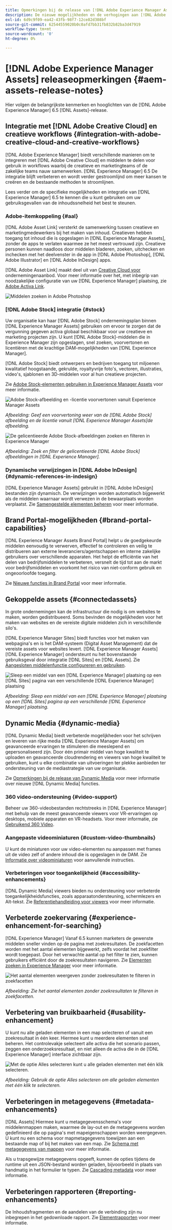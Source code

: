 ```yaml
---
title: Opmerkingen bij de release van [!DNL Adobe Experience Manager Assets] 6.5.
description: De nieuwe mogelijkheden en de verhogingen aan [!DNL Adobe Experience Manager] 6.5 [!DNL Assets].
exl-id: 6d9c9f09-ea42-43fb-98f7-12ce82d308bf
source-git-commit: 62544559020b0c0afd7bb31fb832b82ba3d47919
workflow-type: tm+mt
source-wordcount: '0'
ht-degree: 0%

---
```


# [!DNL Adobe Experience Manager Assets] releaseopmerkingen {#aem-assets-release-notes}

Hier volgen de belangrijkste kenmerken en hooglichten van de [!DNL Adobe Experience Manager] 6.5 [!DNL Assets]-release.

## Integratie met [!DNL Adobe Creative Cloud] en creatieve workflows {#integration-with-adobe-creative-cloud-and-creative-workflows}

[!DNL Adobe Experience Manager] biedt verschillende manieren om te integreren met  [!DNL Adobe Creative Cloud] en middelen te delen voor gebruik in workflows waarbij de creatieve en marketingteams of de zakelijke teams nauw samenwerken. [!DNL Experience Manager] 6.5 De integratie blijft verbeteren en wordt verder gestroomlijnd om meer kansen te creëren en de bestaande methoden te stroomlijnen.

Lees verder om de specifieke mogelijkheden en integratie van [!DNL Experience Manager] 6.5 te kennen die u kunt gebruiken om uw gebruiksgevallen van de inhoudssnelheid het best te steunen.

### Adobe-itemkoppeling {#aal}

[!DNL Adobe Asset Link] versterkt de samenwerking tussen creatieve en marketingmedewerkers bij het maken van inhoud. Creatieven hebben toegang tot inhoud die is opgeslagen in [!DNL Experience Manager Assets], zonder de apps te verlaten waarmee ze het meest vertrouwd zijn. Creatieve personen kunnen naadloos door middelen bladeren, zoeken, uitchecken en inchecken met het deelvenster in de app in [!DNL Adobe Photoshop], [!DNL Adobe Illustrator] en [!DNL Adobe InDesign] apps.

[!DNL Adobe Asset Link] maakt deel uit van  [Creative Cloud voor ](https://www.adobe.com/creativecloud/business/enterprise.html) ondernemingenaanbod. Voor meer informatie over het, met inbegrip van noodzakelijke configuratie van uw [!DNL Experience Manager] plaatsing, zie [Adobe Activa Link](https://helpx.adobe.com/enterprise/using/adobe-asset-link.html).

![Middelen zoeken in Adobe Photoshop](assets/asset_search_photoshop.png)

### [!DNL Adobe Stock] integratie {#stock}

Uw organisatie kan haar [!DNL Adobe Stock] ondernemingsplan binnen [!DNL Experience Manager Assets] gebruiken om ervoor te zorgen dat de vergunning gegeven activa globaal beschikbaar voor uw creatieve en marketing projecten zijn. U kunt [!DNL Adobe Stock]-middelen die in Experience Manager zijn opgeslagen, snel zoeken, voorvertonen en licentiëren met de krachtige DAM-mogelijkheden van [!DNL Experience Manager].

[!DNL Adobe Stock] biedt ontwerpers en bedrijven toegang tot miljoenen kwalitatief hoogstaande, gekrulde, royaltyvrije foto&#39;s, vectoren, illustraties, video&#39;s, sjablonen en 3D-middelen voor al hun creatieve projecten.

Zie [Adobe Stock-elementen gebruiken in Experience Manager Assets](/help/assets/aem-assets-adobe-stock.md) voor meer informatie.

![Adobe Stock-afbeelding en -licentie voorvertonen vanuit Experience Manager Assets](assets/stock_image_preview_license_options.png)

*Afbeelding: Geef een voorvertoning weer van de  [!DNL Adobe Stock] afbeelding en de licentie vanuit  [!DNL Experience Manager Assets]de afbeelding.*

![De gelicentieerde Adobe Stock-afbeeldingen zoeken en filteren in Experience Manager](assets/aem-search-filters2.jpg)

*Afbeelding: Zoek en filter de gelicentieerde  [!DNL Adobe Stock] afbeeldingen in  [!DNL Experience Manager].*

### Dynamische verwijzingen in [!DNL Adobe InDesign] {#dynamic-references-in-indesign}

[!DNL Experience Manager Assets] gebruikt in  [!DNL Adobe InDesign] bestanden zijn dynamisch. De verwijzingen worden automatisch bijgewerkt als de middelen waarnaar wordt verwezen in de bewaarplaats worden verplaatst. Zie [Samengestelde elementen beheren](/help/assets/managing-linked-subassets.md) voor meer informatie.

## Brand Portal-mogelijkheden {#brand-portal-capabilities}

[!DNL Experience Manager Assets Brand Portal] helpt u de goedgekeurde middelen eenvoudig te verwerven, effectief te controleren en veilig te distribueren aan externe leveranciers/agentschappen en interne zakelijke gebruikers over verschillende apparaten. Het helpt de efficiëntie van het delen van bedrijfsmiddelen te verbeteren, versnelt de tijd tot aan de markt voor bedrijfsmiddelen en voorkomt het risico van niet-conform gebruik en ongeoorloofde toegang.

Zie [Nieuwe functies in Brand Portal](https://experienceleague.adobe.com/docs/experience-manager-brand-portal/using/introduction/whats-new.html?lang=en) voor meer informatie.

## Gekoppelde assets {#connectedassets}

In grote ondernemingen kan de infrastructuur die nodig is om websites te maken, worden gedistribueerd. Soms bevinden de mogelijkheden voor het maken van websites en de vereiste digitale middelen zich in verschillende silo&#39;s.

[!DNL Experience Manager Sites] biedt functies voor het maken van webpagina&#39;s en is het DAM-systeem (Digital Asset Management) dat de vereiste assets voor websites levert. [!DNL Experience Manager Assets] [!DNL Experience Manager] ondersteunt nu het bovenstaande gebruiksgeval door integratie  [!DNL Sites] en  [!DNL Assets]. Zie [Aangesloten middelenfunctie configureren en gebruiken](/help/assets/use-assets-across-connected-assets-instances.md).

![Sleep een middel van een  [!DNL Experience Manager] plaatsing op een  [!DNL Sites] pagina van een verschillende  [!DNL Experience Manager] plaatsing](assets/connected-assets-drag-and-drop-only.gif)

*Afbeelding: Sleep een middel van een  [!DNL Experience Manager] plaatsing op een  [!DNL Sites] pagina op een verschillende  [!DNL Experience Manager] plaatsing.*

##  Dynamic Media  {#dynamic-media}

[!DNL Dynamic Media] biedt verbeterde mogelijkheden voor het schrijven en leveren van rijke media  [!DNL Experience Manager Assets] om geavanceerde ervaringen te stimuleren die meeslepend en gepersonaliseerd zijn. Door één primair middel van hoge kwaliteit te uploaden en geavanceerde cloudrendering en viewers van hoge kwaliteit te gebruiken, kunt u elke combinatie van uitvoeringen ter plekke aanbieden ter ondersteuning van de mediastrategie van uw organisatie.

Zie [Opmerkingen bij de release van Dynamic Media](https://experienceleague.adobe.com/docs/dynamic-media-developer-resources/release-notes/s7rn2017.html) voor meer informatie over nieuwe [!DNL Dynamic Media] functies.

### 360 video-ondersteuning {#video-support}

Beheer uw 360-videobestanden rechtstreeks in [!DNL Experience Manager] met behulp van de meest geavanceerde viewers voor VR-ervaringen op desktops, mobiele apparaten en VR-headsets. Voor meer informatie, zie [Gebruikend 360 Video](/help/assets/360-video.md).

### Aangepaste videominiaturen {#custom-video-thumbnails}

U kunt de miniaturen voor uw video-elementen nu aanpassen met frames uit de video zelf of andere inhoud die is opgeslagen in de DAM. Zie [Informatie over videominiaturen](/help/assets/video.md#about-video-thumbnails-in-dynamic-media-scene-mode) voor aanvullende instructies.

### Verbeteringen voor toegankelijkheid {#accessibility-enhancements}

[!DNL Dynamic Media] viewers bieden nu ondersteuning voor verbeterde toegankelijkheidsfuncties, zoals apparaatondersteuning, schermlezers en Alt-tekst. Zie [Referentiehandleiding voor viewers](https://experienceleague.adobe.com/docs/dynamic-media-developer-resources/library/homeviewers.html) voor meer informatie.

## Verbeterde zoekervaring {#experience-enhancement-for-searching}

[!DNL Experience Manager] Vanaf 6.5 kunnen marketers de gewenste middelen sneller vinden op de pagina met zoekresultaten. De zoekfacetten worden met het aantal elementen bijgewerkt, zelfs voordat het zoekfilter wordt toegepast. Door het verwachte aantal op het filter te zien, kunnen gebruikers efficiënt door de zoekresultaten navigeren. Zie [Elementen zoeken in Experience Manager](../assets/search-assets.md) voor meer informatie.

![Het aantal elementen weergeven zonder zoekresultaten te filteren in zoekfacetten](/help/assets/assets/asset_search_results_in_facets_filters.png)

*Afbeelding: Zie het aantal elementen zonder zoekresultaten te filteren in zoekfacetten.*

## Verbetering van bruikbaarheid {#usability-enhancement}

U kunt nu alle geladen elementen in een map selecteren of vanuit een zoekresultaat in één keer. Hiermee kunt u meerdere elementen snel beheren. Het controlevakje selecteert alle activa die het scenario passen, zeggen een onderzoeksresultaat, en niet alleen de activa die in de [!DNL Experience Manager] interface zichtbaar zijn.

![Met de optie Alles selecteren kunt u alle geladen elementen met één klik selecteren.](assets/select-all-in-aem-assets.gif)

*Afbeelding: Gebruik de optie Alles selecteren om alle geladen elementen met één klik te selecteren.*

## Verbeteringen in metagegevens {#metadata-enhancements}

[!DNL Assets] Hiermee kunt u metagegevensschema&#39;s voor middelenmappen maken, waarmee de lay-out en de metagegevens worden gedefinieerd die op pagina&#39;s met mapeigenschappen worden weergegeven. U kunt nu een schema voor mapmetagegevens toewijzen aan een bestaande map of bij het maken van een map. Zie [Schema met metagegevens van mappen](/help/assets/metadata-config.md#folder-metadata-schema) voor meer informatie.

Als u trapsgewijze metagegevens opgeeft, kunnen de opties tijdens de runtime uit een JSON-bestand worden geladen, bijvoorbeeld in plaats van handmatig in het formulier te typen. Zie [Cascading metadata](/help/assets/metadata-schemas.md#cascading-metadata) voor meer informatie.

## Verbeteringen rapporteren {#reporting-enhancements}

De Inhoudsfragmenten en de aandelen van de verbinding zijn nu inbegrepen in het gedownloade rapport. Zie [Elementrapporten](/help/assets/asset-reports.md) voor meer informatie.
